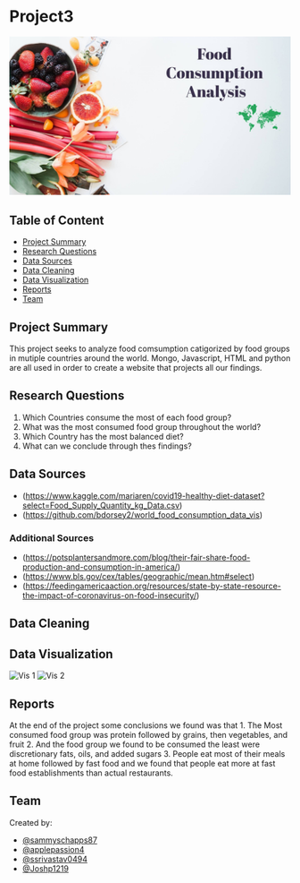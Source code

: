 # Project3
![Food Home Page](/static/home_page.jpg)

## Table of Content
* [Project Summary](#project-summary)
* [Research Questions](#questions)
* [Data Sources](#data-sources)
* [Data Cleaning](#data-cleaning)
* [Data Visualization](#data-visualization)
* [Reports](#reports)
* [Team](#team)

## Project Summary

This project seeks to analyze food comsumption catigorized by food groups in mutiple countries around the world. Mongo, Javascript, HTML and python are all used in order to create a website that projects all our findings. 

## Research Questions

1. Which Countries consume the most of each food group?
2. What was the most consumed food group throughout the world?
3. Which Country has the most balanced diet?  
4. What can we conclude through thes findings?

## Data Sources

* (https://www.kaggle.com/mariaren/covid19-healthy-diet-dataset?select=Food_Supply_Quantity_kg_Data.csv)
* (https://github.com/bdorsey2/world_food_consumption_data_vis)

### Additional Sources 
* (https://potsplantersandmore.com/blog/their-fair-share-food-production-and-consumption-in-america/)
* (https://www.bls.gov/cex/tables/geographic/mean.htm#select)
* (https://feedingamericaaction.org/resources/state-by-state-resource-the-impact-of-coronavirus-on-food-insecurity/)

## Data Cleaning


## Data Visualization

![Vis 1]('/static/data_viz_5.jpg')
![Vis 2]('/static/data-viz_6.jpeg')

## Reports
At the end of the project some conclusions we found was that
    1. The Most consumed food group was protein followed by grains, then vegetables, and fruit
    2. And the food group we found to be consumed the least were discretionary fats, oils, and added sugars
    3. People eat most of their meals at home followed by fast food and we found that people eat more at fast food establishments than actual restaurants.

## Team 
Created by:
* [@sammyschapps87](http://github.com/sammyschapps87)
* [@applepassion4](http://github.com/applepassion4)
* [@ssrivastav0494](http://github.com/ssrivaatav0494)
* [@Joshp1219](http://github.com/Joshp1219)
